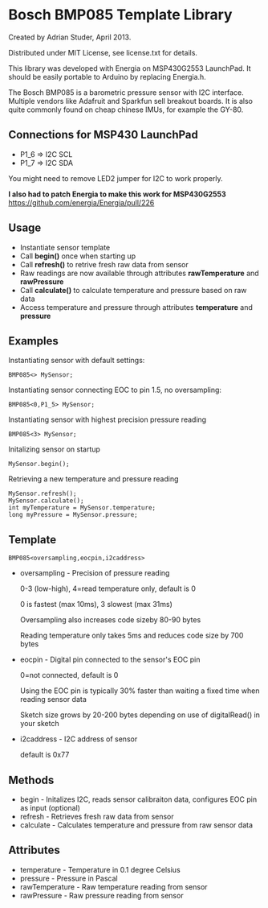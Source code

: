 Bosch BMP085 Template Library
=============================

Created by Adrian Studer, April 2013.

Distributed under MIT License, see license.txt for details.   

This library was developed with Energia on MSP430G2553 LaunchPad. It should be easily portable to
Arduino by replacing Energia.h. 

The Bosch BMP085 is a barometric pressure sensor with I2C interface. 
Multiple vendors like Adafruit and Sparkfun sell breakout boards. It is also quite commonly found
on cheap chinese IMUs, for example the GY-80.

Connections for MSP430 LaunchPad
--------------------------------

* P1_6 => I2C SCL
* P1_7 => I2C SDA

You might need to remove LED2 jumper for I2C to work properly.

**I also had to patch Energia to make this work for MSP430G2553** https://github.com/energia/Energia/pull/226

Usage
-----

- Instantiate sensor template
- Call **begin()** once when starting up
- Call **refresh()** to retrive fresh raw data from sensor
- Raw readings are now available through attributes **rawTemperature** and **rawPressure**
- Call **calculate()** to calculate temperature and pressure based on raw data
- Access temperature and pressure through attributes **temperature** and **pressure**

Examples
--------

Instantiating sensor with default settings:

	BMP085<> MySensor;

Instantiating sensor connecting EOC to pin 1.5, no oversampling:

	BMP085<0,P1_5> MySensor;

Instantiating sensor with highest precision pressure reading

	BMP085<3> MySensor;
 
Initalizing sensor on startup

	MySensor.begin();
     
Retrieving a new temperature and pressure reading

	MySensor.refresh();
	MySensor.calculate();
	int myTemperature = MySensor.temperature;
	long myPressure = MySensor.pressure;

Template
--------

	BMP085<oversampling,eocpin,i2caddress>

* oversampling - Precision of pressure reading

  0-3 (low-high), 4=read temperature only, default is 0

  0 is fastest (max 10ms), 3 slowest (max 31ms)

  Oversampling also increases code sizeby 80-90 bytes

  Reading temperature only takes 5ms and reduces code size by 700 bytes

* eocpin - Digital pin connected to the sensor's EOC pin

  0=not connected, default is 0

  Using the EOC pin is typically 30% faster than waiting a fixed time when reading sensor data

  Sketch size grows by 20-200 bytes depending on use of digitalRead() in your sketch

* i2caddress - I2C address of sensor

  default is 0x77

Methods
-------

* begin - Initalizes I2C, reads sensor calibraiton data, configures EOC pin as input (optional)
* refresh - Retrieves fresh raw data from sensor
* calculate - Calculates temperature and pressure from raw sensor data
 
Attributes
----------

* temperature - Temperature in 0.1 degree Celsius
* pressure - Pressure in Pascal
* rawTemperature - Raw temperature reading from sensor
* rawPressure - Raw pressure reading from sensor
